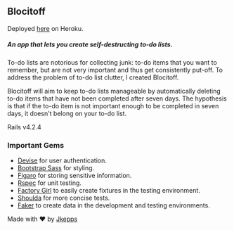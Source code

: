 ## Blocitoff

Deployed [here](blocitoff-jepps.herokuapp.com) on Heroku.

##### An app that lets you create self-destructing to-do lists.

To-do lists are notorious for collecting junk: to-do items that you want to remember, but are not very important and thus get consistently put-off. To address the problem of to-do list clutter, I created Blocitoff.

Blocitoff will aim to keep to-do lists manageable by automatically deleting to-do items that have not been completed after seven days. The hypothesis is that if the to-do item is not important enough to be completed in seven days, it doesn't belong on your to-do list.

Rails v4.2.4

### Important Gems
- [Devise](https://github.com/plataformatec/devise) for user authentication.
- [Bootstrap Sass](https://github.com/twbs/bootstrap-sass) for styling.
- [Figaro](https://github.com/laserlemon/figaro) for storing sensitive information.
- [Rspec](https://github.com/rspec/rspec) for unit testing.
- [Factory Girl](https://github.com/thoughtbot/factory_girl) to easily create fixtures in the testing environment.
- [Shoulda](https://github.com/thoughtbot/shoulda-matchers) for more concise tests.
- [Faker](https://github.com/stympy/faker) to create data in the development and testing environments.

Made with &hearts; by [Jkepps](http://github.com/jkepps)